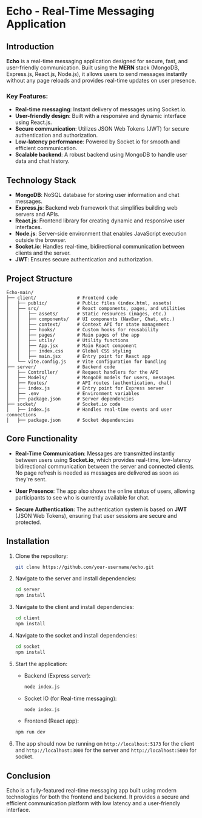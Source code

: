 # Echo - Real-Time Messaging Application

## Introduction
**Echo** is a real-time messaging application designed for secure, fast, and user-friendly communication. Built using the **MERN** stack (MongoDB, Express.js, React.js, Node.js), it allows users to send messages instantly without any page reloads and provides real-time updates on user presence.

### Key Features:
- **Real-time messaging**: Instant delivery of messages using Socket.io.
- **User-friendly design**: Built with a responsive and dynamic interface using React.js.
- **Secure communication**: Utilizes JSON Web Tokens (JWT) for secure authentication and authorization.
- **Low-latency performance**: Powered by Socket.io for smooth and efficient communication.
- **Scalable backend**: A robust backend using MongoDB to handle user data and chat history.

## Technology Stack

- **MongoDB**: NoSQL database for storing user information and chat messages.
- **Express.js**: Backend web framework that simplifies building web servers and APIs.
- **React.js**: Frontend library for creating dynamic and responsive user interfaces.
- **Node.js**: Server-side environment that enables JavaScript execution outside the browser.
- **Socket.io**: Handles real-time, bidirectional communication between clients and the server.
- **JWT**: Ensures secure authentication and authorization.

## Project Structure

```plaintext
Echo-main/
├── client/               # Frontend code
│   ├── public/           # Public files (index.html, assets)
│   ├── src/              # React components, pages, and utilities
│   │   ├── assets/       # Static resources (images, etc.)
│   │   ├── components/   # UI components (NavBar, Chat, etc.)
│   │   ├── context/      # Context API for state management
│   │   ├── hooks/        # Custom hooks for reusability
│   │   ├── pages/        # Main pages of the app
│   │   ├── utils/        # Utility functions
│   │   ├── App.jsx       # Main React component
│   │   ├── index.css     # Global CSS styling
│   │   ├── main.jsx      # Entry point for React app
│   └── vite.config.js    # Vite configuration for bundling
├── server/               # Backend code
│   ├── Controller/       # Request handlers for the API
│   ├── Models/           # MongoDB models for users, messages
│   ├── Routes/           # API routes (authentication, chat)
│   ├── index.js          # Entry point for Express server
│   ├── .env              # Environment variables
│   ├── package.json      # Server dependencies
├── socket/               # Socket.io code
│   ├── index.js          # Handles real-time events and user connections
│   ├── package.json      # Socket dependencies
```

## Core Functionality

- **Real-Time Communication**: Messages are transmitted instantly between users using **Socket.io**, which provides real-time, low-latency bidirectional communication between the server and connected clients. No page refresh is needed as messages are delivered as soon as they're sent.
  
- **User Presence**: The app also shows the online status of users, allowing participants to see who is currently available for chat.

- **Secure Authentication**: The authentication system is based on **JWT** (JSON Web Tokens), ensuring that user sessions are secure and protected.

## Installation

1. Clone the repository:
   ```bash
   git clone https://github.com/your-username/echo.git
   ```
2. Navigate to the server and install dependencies:
   ```bash
   cd server
   npm install
   ```
3. Navigate to the client and install dependencies:
   ```bash
   cd client
   npm install
   ```
4. Navigate to the socket and install dependencies:
   ```bash
   cd socket
   npm install
   ```
5. Start the application:
   - Backend (Express server):
     ```bash
     node index.js
     ```
   - Socket IO (for Real-time messaging):
     ```bash
     node index.js
     ```
    - Frontend (React app):
     ```bash
     npm run dev
     ```

6. The app should now be running on `http://localhost:5173` for the client and `http://localhost:3000` for the server and `http://localhost:5000` for socket.

## Conclusion
Echo is a fully-featured real-time messaging app built using modern technologies for both the frontend and backend. It provides a secure and efficient communication platform with low latency and a user-friendly interface.
